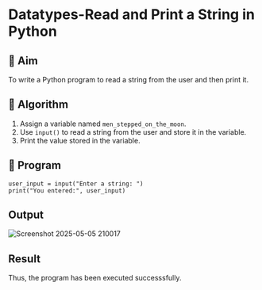 # Datatypes-Read and Print a String in Python

## 🎯 Aim
To write a Python program to read a string from the user and then print it.

## 🧠 Algorithm
1. Assign a variable named `men_stepped_on_the_moon`.
2. Use `input()` to read a string from the user and store it in the variable.
3. Print the value stored in the variable.

## 🧾 Program
~~~
user_input = input("Enter a string: ")
print("You entered:", user_input)
~~~

## Output

![Screenshot 2025-05-05 210017](https://github.com/user-attachments/assets/f547f62c-1835-4a9d-868d-56d4849d0934)


## Result
Thus, the program has been executed successsfully.
